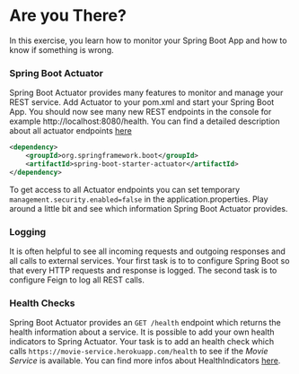 # Are you There?

In this exercise, you learn how to monitor your Spring Boot App and how to know if something is wrong.

### Spring Boot Actuator

Spring Boot Actuator provides many features to monitor and manage your REST service. Add Actuator to your pom.xml and start your Spring Boot App. You should now see many new REST endpoints in the console for example http://localhost:8080/health.
You can find a detailed description about all actuator endpoints [here](https://docs.spring.io/spring-boot/docs/current-SNAPSHOT/reference/htmlsingle/#production-ready-endpoints)

```xml
<dependency>
    <groupId>org.springframework.boot</groupId>
    <artifactId>spring-boot-starter-actuator</artifactId>
</dependency>
```

To get access to all Actuator endpoints you can set temporary `management.security.enabled=false` in the application.properties.
Play around a little bit and see which information Spring Boot Actuator provides.

### Logging

It is often helpful to see all incoming requests and outgoing responses and all calls to external services.
Your first task is to to configure Spring Boot so that every HTTP requests and response is logged. 
The second task is to configure Feign to log all REST calls.

### Health Checks

Spring Boot Actuator provides an `GET /health` endpoint which returns the health information about a service. It is possible to add your own health indicators to Spring Actuator. 
Your task is to add an health check which calls `https://movie-service.herokuapp.com/health` to see if the *Movie Service* is available.
You can find more infos about HealthIndicators [here](https://docs.spring.io/spring-boot/docs/current-SNAPSHOT/reference/htmlsingle/#production-ready-health).
